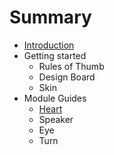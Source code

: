 # Summary

* [Introduction](README.md)
* Getting started
   * Rules of Thumb
   * Design Board
   * Skin
* Module Guides
   * [Heart](modules/heart.md)
   * Speaker
   * Eye
   * Turn

